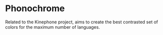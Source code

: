 # Phonochrome
Related to the Kinephone project, aims to create the best contrasted set of colors for the maximum number of languages.
